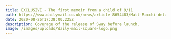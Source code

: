```yaml
---
title: EXCLUSIVE - The first memoir from a child of 9/11
path: https://www.dailymail.co.uk/news/article-8654483/Matt-Bocchi-details-drug-addiction-sex-abuse-uncle-memoir-child-9-11.html
date: 2020-08-26T17:38:00.225Z
description: Coverage of the release of Sway before launch.
image: /images/uploads/daily-mail-square-logo.png
---
```

